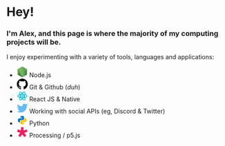 # Hey!
### I'm Alex, and this page is where the majority of my computing projects will be.

I enjoy experimenting with a variety of tools, languages and applications:
- <img alt="Node Icon" width="25px" src="https://raw.githubusercontent.com/howe-oh/howe-oh/master/assets/node.png" /> Node.js
- <img alt="Github Icon" width="25px" src="https://raw.githubusercontent.com/howe-oh/howe-oh/f356e8f615822197466972aad74772599149f61b/assets/github.svg" /> Git & Github (*duh*)
- <img alt="React Icon" width="25px" src="https://raw.githubusercontent.com/howe-oh/howe-oh/master/assets/react.png" /> React JS & Native 
- <img alt="Twitter Icon" width="25px" src="https://raw.githubusercontent.com/howe-oh/howe-oh/f356e8f615822197466972aad74772599149f61b/assets/twitter.svg" /> Working with social APIs (eg, Discord & Twitter)
- <img alt="Python Icon" width="25px" src="https://raw.githubusercontent.com/howe-oh/howe-oh/master/assets/python.png" /> Python
- <img alt="P5 Icon" width="25px" src="https://raw.githubusercontent.com/howe-oh/howe-oh/master/assets/p5js.png" /> Processing / p5.js